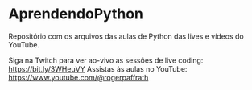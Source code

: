 # AprendendoPython
 Repositório com os arquivos das aulas de Python das lives e vídeos do YouTube.

Siga na Twitch para ver ao-vivo as sessões de live coding: https://bit.ly/3WHeuVY
Assistas às aulas no YouTube: https://www.youtube.com/@rogerpaffrath